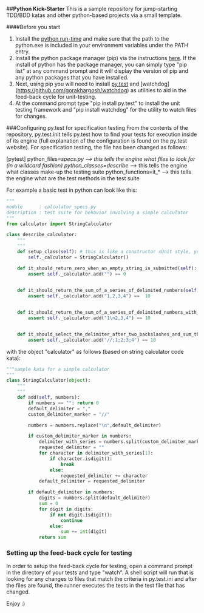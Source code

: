 ##__Python Kick-Starter__
This is a sample repository for jump-starting TDD/BDD katas and other python-based projects via a small template.

####Before you start
1. Install the [python run-time](https://www.python.org/downloads/) and make sure that the path to the python.exe is included in your environment variables under the PATH entry. 
2. Install the python package manager (pip) via the instructions [here](https://pip.pypa.io/en/stable/installing/). If the install of python has the package manager, you can simply type "pip list" at any command prompt and it will display the version of pip and any python packages that you have installed. 
3. Next, using pip you will need to install [py.test](http://pytest.org/latest/) and [watchdog] (https://github.com/gorakhargosh/watchdog) as utilities to aid in the feed-back cycle for unit-testing. 
4. At the command prompt type "pip install py.test" to install the unit testing framework and "pip install watchdog" for the utility to watch files for changes. 

###Configuring py.test for specification testing
From the contents of the repository, py.test.init tells py.test how to find your tests for execution inside of its engine (full explanation of the configuration is found on the py.test website).  For specification testing, the file has been changed as follows:

[pytest]
python_files=*_specs.py   --> this tells the engine what files to look for (in a wildcard fashion)
python_classes=describe_* --> this tells the engine what classes make-up the testing suite
python_functions=it_*  --> this tells the engine what are the test methods in the test suite

For example a basic test in python can look like this:

```python
"""
module		: calculator_specs.py
description	: test suite for behavior involving a simple calculator
"""
from calculator import StringCalculator

class describe_calculator:
	"""
	"""
	def setup_class(self): # this is like a constructor xUnit style, you cannot use __init__ in py.test!!!
		self._calculator = StringCalculator()

	def it_should_return_zero_when_an_empty_string_is_submitted(self):
		assert self._calculator.add("") == 0
	

	def it_should_return_the_sum_of_a_series_of_delimited_numbers(self):
		assert self._calculator.add("1,2,3,4") ==  10


	def it_should_return_the_sum_of_a_series_of_delimited_numbers_with_newline(self):
		assert self._calculator.add("1\n2,3,4") == 10


	def it_should_select_the_delimiter_after_two_backslashes_and_sum_the_series(self):
		assert self._calculator.add("//;1;2;3;4") == 10
```
with the object "calculator" as follows (based on string calculator code kata):
```python
"""sample kata for a simple calculator
"""
class StringCalculator(object):
	"""
	"""
	def add(self, numbers):
		if numbers == "": return 0
		default_delimiter = ","
		custom_delimiter_marker = "//"

		numbers = numbers.replace("\n",default_delimiter)

		if custom_delimiter_marker in numbers:
			delimiter_with_series = numbers.split(custom_delimiter_marker)
			requested_delimiter = ""
			for character in delimiter_with_series[1]:
				if character.isdigit():
					break
				else:
					requested_delimiter += character
			default_delimiter = requested_delimiter

		if default_delimiter in numbers:
			digits = numbers.split(default_delimiter)
			sum = 0
			for digit in digits:
				if not digit.isdigit():
					continue
				else:
					sum += int(digit)
			return sum
```
### Setting up the feed-back cycle for testing 
In order to setup the feed-back cycle for testing, open a command prompt in the directory of your tests and type "watch".  A shell script will run that is looking for any changes to files that match the criteria in py.test.ini and after the files are found, the runner executes the tests in the test file that has changed.

Enjoy :)